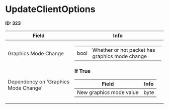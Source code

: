 # UpdateClientOptions

**ID: 323**  

<table><thead><tr><th>Field</th><th>Info</th></tr></thead><tbody>
<tr><td>Graphics Mode Change</td><td><table><tbody><tr><td>bool</td><td>Whether or not packet has graphics mode change</td></tr></tbody></table></td></tr>
<tr><td>Dependency on 'Graphics Mode Change'</td><td><b>If True</b><br>
  <table><thead><tr><th>Field</th><th>Info</th></tr></thead><tbody>
  <tr><td>New graphics mode value</td><td>byte</td></tr>
  </tbody></table></td></tr>
</tbody></table>